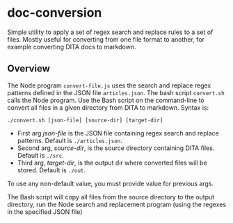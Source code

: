 # doc-conversion

Simple utility to apply a set of regex search and replace rules to a set of files.
Mostly useful for converting from one file format to another, for example
converting DITA docs to markdown.

## Overview

The Node program `convert-file.js` uses the search and replace regex patterns defined in the JSON file `articles.json`. The bash script `convert.sh` calls the Node program.
Use the Bash script on the command-line to convert all files in a given directory from DITA
to markdown.  Syntax is:

```
./convert.sh [json-file] [source-dir] [target-dir]
```

- First arg _json-file_ is the JSON file containing regex search and replace patterns. Default is `./articles.json`.
- Second arg, _source-dir_, is the source directory containing DITA files. Default is `./src`.
- Third arg, _target-dir_, is the output dir where converted files will be stored.  Default is `./out`.

To use any non-default value, you must provide value for previous args.

The Bash script will copy all files from the source directory to the output directory,
run the Node search and replacement program (using the regexes in the specified JSON file)

